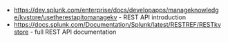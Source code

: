 - https://dev.splunk.com/enterprise/docs/developapps/manageknowledge/kvstore/usetherestapitomanagekv - REST API introduction
- https://docs.splunk.com/Documentation/Splunk/latest/RESTREF/RESTkvstore - full REST API documentation
